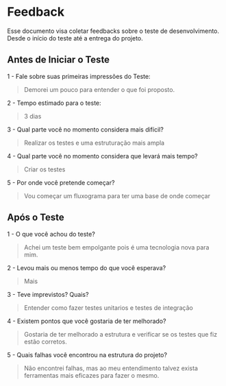 # Feedback
Esse documento visa coletar feedbacks sobre o teste de desenvolvimento. Desde o início do teste até a entrega do projeto.

## Antes de Iniciar o Teste

1 - Fale sobre suas primeiras impressões do Teste:
> Demorei um pouco para entender o que foi proposto.

2 - Tempo estimado para o teste:
> 3 dias

3 - Qual parte você no momento considera mais difícil?
> Realizar os testes e uma estruturação mais ampla

4 - Qual parte você no momento considera que levará mais tempo?
>  Criar os testes

5 - Por onde você pretende começar?
> Vou começar um fluxograma para ter uma base de onde começar


## Após o Teste

1 - O que você achou do teste?
> Achei um teste bem empolgante pois é uma tecnologia nova para mim.

2 - Levou mais ou menos tempo do que você esperava?
> Mais

3 - Teve imprevistos? Quais?
> Entender como fazer testes unitarios e testes de integração

4 - Existem pontos que você gostaria de ter melhorado?
> Gostaria de ter melhorado a estrutura e verificar se os testes que fiz estão corretos.

5 - Quais falhas você encontrou na estrutura do projeto?
> Não encontrei falhas, mas ao meu entendimento talvez exista ferramentas mais eficazes para fazer o mesmo.